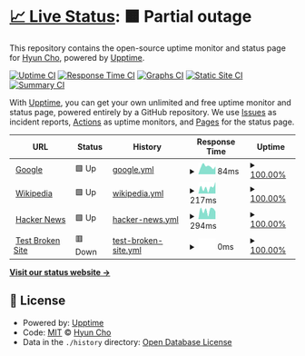 # [📈 Live Status](https://hyuncho.github.io/upptime-test): <!--live status--> **🟧 Partial outage**

This repository contains the open-source uptime monitor and status page for [Hyun Cho](https://hyuncho.github.io/upptime-test), powered by [Upptime](https://github.com/upptime/upptime).

[![Uptime CI](https://github.com/hyuncho/upptime-test/workflows/Uptime%20CI/badge.svg)](https://github.com/hyuncho/upptime-test/actions?query=workflow%3A%22Uptime+CI%22)
[![Response Time CI](https://github.com/hyuncho/upptime-test/workflows/Response%20Time%20CI/badge.svg)](https://github.com/hyuncho/upptime-test/actions?query=workflow%3A%22Response+Time+CI%22)
[![Graphs CI](https://github.com/hyuncho/upptime-test/workflows/Graphs%20CI/badge.svg)](https://github.com/hyuncho/upptime-test/actions?query=workflow%3A%22Graphs+CI%22)
[![Static Site CI](https://github.com/hyuncho/upptime-test/workflows/Static%20Site%20CI/badge.svg)](https://github.com/hyuncho/upptime-test/actions?query=workflow%3A%22Static+Site+CI%22)
[![Summary CI](https://github.com/hyuncho/upptime-test/workflows/Summary%20CI/badge.svg)](https://github.com/hyuncho/upptime-test/actions?query=workflow%3A%22Summary+CI%22)

With [Upptime](https://upptime.js.org), you can get your own unlimited and free uptime monitor and status page, powered entirely by a GitHub repository. We use [Issues](https://github.com/hyuncho/upptime-test/issues) as incident reports, [Actions](https://github.com/hyuncho/upptime-test/actions) as uptime monitors, and [Pages](https://hyuncho.github.io/upptime-test) for the status page.

<!--start: status pages-->
<!-- This summary is generated by Upptime (https://github.com/upptime/upptime) -->
<!-- Do not edit this manually, your changes will be overwritten -->
<!-- prettier-ignore -->
| URL | Status | History | Response Time | Uptime |
| --- | ------ | ------- | ------------- | ------ |
| <img alt="" src="https://icons.duckduckgo.com/ip3/www.google.com.ico" height="13"> [Google](https://www.google.com) | 🟩 Up | [google.yml](https://github.com/hyuncho/upptime-test/commits/HEAD/history/google.yml) | <details><summary><img alt="Response time graph" src="./graphs/google/response-time-week.png" height="20"> 84ms</summary><br><a href="https://hyuncho.github.io/upptime-test/history/google"><img alt="Response time 111" src="https://img.shields.io/endpoint?url=https%3A%2F%2Fraw.githubusercontent.com%2Fhyuncho%2Fupptime-test%2FHEAD%2Fapi%2Fgoogle%2Fresponse-time.json"></a><br><a href="https://hyuncho.github.io/upptime-test/history/google"><img alt="24-hour response time 90" src="https://img.shields.io/endpoint?url=https%3A%2F%2Fraw.githubusercontent.com%2Fhyuncho%2Fupptime-test%2FHEAD%2Fapi%2Fgoogle%2Fresponse-time-day.json"></a><br><a href="https://hyuncho.github.io/upptime-test/history/google"><img alt="7-day response time 84" src="https://img.shields.io/endpoint?url=https%3A%2F%2Fraw.githubusercontent.com%2Fhyuncho%2Fupptime-test%2FHEAD%2Fapi%2Fgoogle%2Fresponse-time-week.json"></a><br><a href="https://hyuncho.github.io/upptime-test/history/google"><img alt="30-day response time 92" src="https://img.shields.io/endpoint?url=https%3A%2F%2Fraw.githubusercontent.com%2Fhyuncho%2Fupptime-test%2FHEAD%2Fapi%2Fgoogle%2Fresponse-time-month.json"></a><br><a href="https://hyuncho.github.io/upptime-test/history/google"><img alt="1-year response time 111" src="https://img.shields.io/endpoint?url=https%3A%2F%2Fraw.githubusercontent.com%2Fhyuncho%2Fupptime-test%2FHEAD%2Fapi%2Fgoogle%2Fresponse-time-year.json"></a></details> | <details><summary><a href="https://hyuncho.github.io/upptime-test/history/google">100.00%</a></summary><a href="https://hyuncho.github.io/upptime-test/history/google"><img alt="All-time uptime 100.00%" src="https://img.shields.io/endpoint?url=https%3A%2F%2Fraw.githubusercontent.com%2Fhyuncho%2Fupptime-test%2FHEAD%2Fapi%2Fgoogle%2Fuptime.json"></a><br><a href="https://hyuncho.github.io/upptime-test/history/google"><img alt="24-hour uptime 100.00%" src="https://img.shields.io/endpoint?url=https%3A%2F%2Fraw.githubusercontent.com%2Fhyuncho%2Fupptime-test%2FHEAD%2Fapi%2Fgoogle%2Fuptime-day.json"></a><br><a href="https://hyuncho.github.io/upptime-test/history/google"><img alt="7-day uptime 100.00%" src="https://img.shields.io/endpoint?url=https%3A%2F%2Fraw.githubusercontent.com%2Fhyuncho%2Fupptime-test%2FHEAD%2Fapi%2Fgoogle%2Fuptime-week.json"></a><br><a href="https://hyuncho.github.io/upptime-test/history/google"><img alt="30-day uptime 100.00%" src="https://img.shields.io/endpoint?url=https%3A%2F%2Fraw.githubusercontent.com%2Fhyuncho%2Fupptime-test%2FHEAD%2Fapi%2Fgoogle%2Fuptime-month.json"></a><br><a href="https://hyuncho.github.io/upptime-test/history/google"><img alt="1-year uptime 100.00%" src="https://img.shields.io/endpoint?url=https%3A%2F%2Fraw.githubusercontent.com%2Fhyuncho%2Fupptime-test%2FHEAD%2Fapi%2Fgoogle%2Fuptime-year.json"></a></details>
| <img alt="" src="https://icons.duckduckgo.com/ip3/en.wikipedia.org.ico" height="13"> [Wikipedia](https://en.wikipedia.org) | 🟩 Up | [wikipedia.yml](https://github.com/hyuncho/upptime-test/commits/HEAD/history/wikipedia.yml) | <details><summary><img alt="Response time graph" src="./graphs/wikipedia/response-time-week.png" height="20"> 217ms</summary><br><a href="https://hyuncho.github.io/upptime-test/history/wikipedia"><img alt="Response time 187" src="https://img.shields.io/endpoint?url=https%3A%2F%2Fraw.githubusercontent.com%2Fhyuncho%2Fupptime-test%2FHEAD%2Fapi%2Fwikipedia%2Fresponse-time.json"></a><br><a href="https://hyuncho.github.io/upptime-test/history/wikipedia"><img alt="24-hour response time 323" src="https://img.shields.io/endpoint?url=https%3A%2F%2Fraw.githubusercontent.com%2Fhyuncho%2Fupptime-test%2FHEAD%2Fapi%2Fwikipedia%2Fresponse-time-day.json"></a><br><a href="https://hyuncho.github.io/upptime-test/history/wikipedia"><img alt="7-day response time 217" src="https://img.shields.io/endpoint?url=https%3A%2F%2Fraw.githubusercontent.com%2Fhyuncho%2Fupptime-test%2FHEAD%2Fapi%2Fwikipedia%2Fresponse-time-week.json"></a><br><a href="https://hyuncho.github.io/upptime-test/history/wikipedia"><img alt="30-day response time 192" src="https://img.shields.io/endpoint?url=https%3A%2F%2Fraw.githubusercontent.com%2Fhyuncho%2Fupptime-test%2FHEAD%2Fapi%2Fwikipedia%2Fresponse-time-month.json"></a><br><a href="https://hyuncho.github.io/upptime-test/history/wikipedia"><img alt="1-year response time 187" src="https://img.shields.io/endpoint?url=https%3A%2F%2Fraw.githubusercontent.com%2Fhyuncho%2Fupptime-test%2FHEAD%2Fapi%2Fwikipedia%2Fresponse-time-year.json"></a></details> | <details><summary><a href="https://hyuncho.github.io/upptime-test/history/wikipedia">100.00%</a></summary><a href="https://hyuncho.github.io/upptime-test/history/wikipedia"><img alt="All-time uptime 100.00%" src="https://img.shields.io/endpoint?url=https%3A%2F%2Fraw.githubusercontent.com%2Fhyuncho%2Fupptime-test%2FHEAD%2Fapi%2Fwikipedia%2Fuptime.json"></a><br><a href="https://hyuncho.github.io/upptime-test/history/wikipedia"><img alt="24-hour uptime 100.00%" src="https://img.shields.io/endpoint?url=https%3A%2F%2Fraw.githubusercontent.com%2Fhyuncho%2Fupptime-test%2FHEAD%2Fapi%2Fwikipedia%2Fuptime-day.json"></a><br><a href="https://hyuncho.github.io/upptime-test/history/wikipedia"><img alt="7-day uptime 100.00%" src="https://img.shields.io/endpoint?url=https%3A%2F%2Fraw.githubusercontent.com%2Fhyuncho%2Fupptime-test%2FHEAD%2Fapi%2Fwikipedia%2Fuptime-week.json"></a><br><a href="https://hyuncho.github.io/upptime-test/history/wikipedia"><img alt="30-day uptime 100.00%" src="https://img.shields.io/endpoint?url=https%3A%2F%2Fraw.githubusercontent.com%2Fhyuncho%2Fupptime-test%2FHEAD%2Fapi%2Fwikipedia%2Fuptime-month.json"></a><br><a href="https://hyuncho.github.io/upptime-test/history/wikipedia"><img alt="1-year uptime 100.00%" src="https://img.shields.io/endpoint?url=https%3A%2F%2Fraw.githubusercontent.com%2Fhyuncho%2Fupptime-test%2FHEAD%2Fapi%2Fwikipedia%2Fuptime-year.json"></a></details>
| <img alt="" src="https://icons.duckduckgo.com/ip3/news.ycombinator.com.ico" height="13"> [Hacker News](https://news.ycombinator.com) | 🟩 Up | [hacker-news.yml](https://github.com/hyuncho/upptime-test/commits/HEAD/history/hacker-news.yml) | <details><summary><img alt="Response time graph" src="./graphs/hacker-news/response-time-week.png" height="20"> 294ms</summary><br><a href="https://hyuncho.github.io/upptime-test/history/hacker-news"><img alt="Response time 312" src="https://img.shields.io/endpoint?url=https%3A%2F%2Fraw.githubusercontent.com%2Fhyuncho%2Fupptime-test%2FHEAD%2Fapi%2Fhacker-news%2Fresponse-time.json"></a><br><a href="https://hyuncho.github.io/upptime-test/history/hacker-news"><img alt="24-hour response time 156" src="https://img.shields.io/endpoint?url=https%3A%2F%2Fraw.githubusercontent.com%2Fhyuncho%2Fupptime-test%2FHEAD%2Fapi%2Fhacker-news%2Fresponse-time-day.json"></a><br><a href="https://hyuncho.github.io/upptime-test/history/hacker-news"><img alt="7-day response time 294" src="https://img.shields.io/endpoint?url=https%3A%2F%2Fraw.githubusercontent.com%2Fhyuncho%2Fupptime-test%2FHEAD%2Fapi%2Fhacker-news%2Fresponse-time-week.json"></a><br><a href="https://hyuncho.github.io/upptime-test/history/hacker-news"><img alt="30-day response time 317" src="https://img.shields.io/endpoint?url=https%3A%2F%2Fraw.githubusercontent.com%2Fhyuncho%2Fupptime-test%2FHEAD%2Fapi%2Fhacker-news%2Fresponse-time-month.json"></a><br><a href="https://hyuncho.github.io/upptime-test/history/hacker-news"><img alt="1-year response time 312" src="https://img.shields.io/endpoint?url=https%3A%2F%2Fraw.githubusercontent.com%2Fhyuncho%2Fupptime-test%2FHEAD%2Fapi%2Fhacker-news%2Fresponse-time-year.json"></a></details> | <details><summary><a href="https://hyuncho.github.io/upptime-test/history/hacker-news">100.00%</a></summary><a href="https://hyuncho.github.io/upptime-test/history/hacker-news"><img alt="All-time uptime 100.00%" src="https://img.shields.io/endpoint?url=https%3A%2F%2Fraw.githubusercontent.com%2Fhyuncho%2Fupptime-test%2FHEAD%2Fapi%2Fhacker-news%2Fuptime.json"></a><br><a href="https://hyuncho.github.io/upptime-test/history/hacker-news"><img alt="24-hour uptime 100.00%" src="https://img.shields.io/endpoint?url=https%3A%2F%2Fraw.githubusercontent.com%2Fhyuncho%2Fupptime-test%2FHEAD%2Fapi%2Fhacker-news%2Fuptime-day.json"></a><br><a href="https://hyuncho.github.io/upptime-test/history/hacker-news"><img alt="7-day uptime 100.00%" src="https://img.shields.io/endpoint?url=https%3A%2F%2Fraw.githubusercontent.com%2Fhyuncho%2Fupptime-test%2FHEAD%2Fapi%2Fhacker-news%2Fuptime-week.json"></a><br><a href="https://hyuncho.github.io/upptime-test/history/hacker-news"><img alt="30-day uptime 100.00%" src="https://img.shields.io/endpoint?url=https%3A%2F%2Fraw.githubusercontent.com%2Fhyuncho%2Fupptime-test%2FHEAD%2Fapi%2Fhacker-news%2Fuptime-month.json"></a><br><a href="https://hyuncho.github.io/upptime-test/history/hacker-news"><img alt="1-year uptime 100.00%" src="https://img.shields.io/endpoint?url=https%3A%2F%2Fraw.githubusercontent.com%2Fhyuncho%2Fupptime-test%2FHEAD%2Fapi%2Fhacker-news%2Fuptime-year.json"></a></details>
| <img alt="" src="https://icons.duckduckgo.com/ip3/thissitedoesnotexist.koj.co.ico" height="13"> [Test Broken Site](https://thissitedoesnotexist.koj.co) | 🟥 Down | [test-broken-site.yml](https://github.com/hyuncho/upptime-test/commits/HEAD/history/test-broken-site.yml) | <details><summary><img alt="Response time graph" src="./graphs/test-broken-site/response-time-week.png" height="20"> 0ms</summary><br><a href="https://hyuncho.github.io/upptime-test/history/test-broken-site"><img alt="Response time 0" src="https://img.shields.io/endpoint?url=https%3A%2F%2Fraw.githubusercontent.com%2Fhyuncho%2Fupptime-test%2FHEAD%2Fapi%2Ftest-broken-site%2Fresponse-time.json"></a><br><a href="https://hyuncho.github.io/upptime-test/history/test-broken-site"><img alt="24-hour response time 0" src="https://img.shields.io/endpoint?url=https%3A%2F%2Fraw.githubusercontent.com%2Fhyuncho%2Fupptime-test%2FHEAD%2Fapi%2Ftest-broken-site%2Fresponse-time-day.json"></a><br><a href="https://hyuncho.github.io/upptime-test/history/test-broken-site"><img alt="7-day response time 0" src="https://img.shields.io/endpoint?url=https%3A%2F%2Fraw.githubusercontent.com%2Fhyuncho%2Fupptime-test%2FHEAD%2Fapi%2Ftest-broken-site%2Fresponse-time-week.json"></a><br><a href="https://hyuncho.github.io/upptime-test/history/test-broken-site"><img alt="30-day response time 0" src="https://img.shields.io/endpoint?url=https%3A%2F%2Fraw.githubusercontent.com%2Fhyuncho%2Fupptime-test%2FHEAD%2Fapi%2Ftest-broken-site%2Fresponse-time-month.json"></a><br><a href="https://hyuncho.github.io/upptime-test/history/test-broken-site"><img alt="1-year response time 0" src="https://img.shields.io/endpoint?url=https%3A%2F%2Fraw.githubusercontent.com%2Fhyuncho%2Fupptime-test%2FHEAD%2Fapi%2Ftest-broken-site%2Fresponse-time-year.json"></a></details> | <details><summary><a href="https://hyuncho.github.io/upptime-test/history/test-broken-site">100.00%</a></summary><a href="https://hyuncho.github.io/upptime-test/history/test-broken-site"><img alt="All-time uptime 100.00%" src="https://img.shields.io/endpoint?url=https%3A%2F%2Fraw.githubusercontent.com%2Fhyuncho%2Fupptime-test%2FHEAD%2Fapi%2Ftest-broken-site%2Fuptime.json"></a><br><a href="https://hyuncho.github.io/upptime-test/history/test-broken-site"><img alt="24-hour uptime 100.00%" src="https://img.shields.io/endpoint?url=https%3A%2F%2Fraw.githubusercontent.com%2Fhyuncho%2Fupptime-test%2FHEAD%2Fapi%2Ftest-broken-site%2Fuptime-day.json"></a><br><a href="https://hyuncho.github.io/upptime-test/history/test-broken-site"><img alt="7-day uptime 100.00%" src="https://img.shields.io/endpoint?url=https%3A%2F%2Fraw.githubusercontent.com%2Fhyuncho%2Fupptime-test%2FHEAD%2Fapi%2Ftest-broken-site%2Fuptime-week.json"></a><br><a href="https://hyuncho.github.io/upptime-test/history/test-broken-site"><img alt="30-day uptime 100.00%" src="https://img.shields.io/endpoint?url=https%3A%2F%2Fraw.githubusercontent.com%2Fhyuncho%2Fupptime-test%2FHEAD%2Fapi%2Ftest-broken-site%2Fuptime-month.json"></a><br><a href="https://hyuncho.github.io/upptime-test/history/test-broken-site"><img alt="1-year uptime 100.00%" src="https://img.shields.io/endpoint?url=https%3A%2F%2Fraw.githubusercontent.com%2Fhyuncho%2Fupptime-test%2FHEAD%2Fapi%2Ftest-broken-site%2Fuptime-year.json"></a></details>

<!--end: status pages-->

[**Visit our status website →**](https://hyuncho.github.io/upptime-test)

## 📄 License

- Powered by: [Upptime](https://github.com/upptime/upptime)
- Code: [MIT](./LICENSE) © [Hyun Cho](https://hyuncho.github.io/upptime-test)
- Data in the `./history` directory: [Open Database License](https://opendatacommons.org/licenses/odbl/1-0/)
